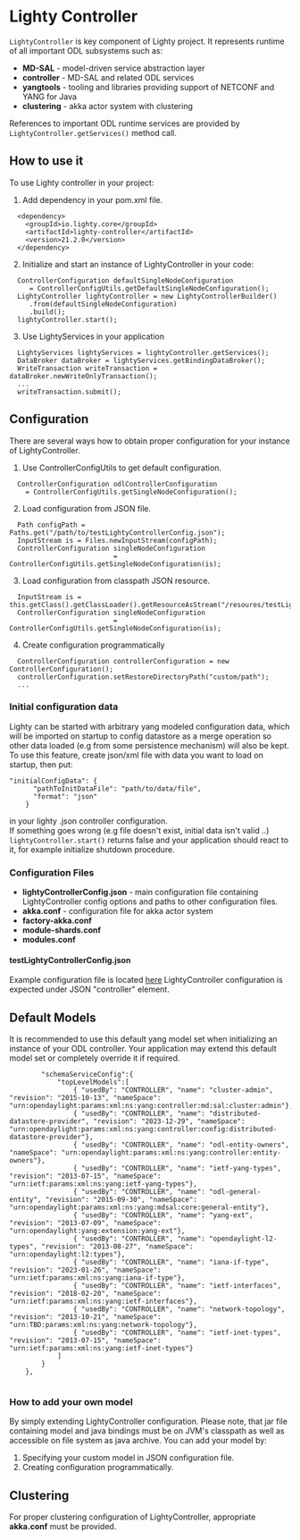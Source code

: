 Lighty Controller
=================
```LightyController``` is key component of Lighty project. It represents
runtime of all important ODL subsystems such as:
* __MD-SAL__ - model-driven service abstraction layer
* __controller__ - MD-SAL and related ODL services
* __yangtools__ - tooling and libraries providing support of NETCONF and YANG for Java
* __clustering__ - akka actor system with clustering 

References to important ODL runtime services are provided by ```LightyController.getServices()``` method call.

How to use it
-------------
To use Lighty controller in your project:
1. Add dependency in your pom.xml file.
```
  <dependency>
    <groupId>io.lighty.core</groupId>
    <artifactId>lighty-controller</artifactId>
    <version>21.2.0</version>
  </dependency>
```

2. Initialize and start an instance of LightyController in your code:
```
  ControllerConfiguration defaultSingleNodeConfiguration
     = ControllerConfigUtils.getDefaultSingleNodeConfiguration();
  LightyController lightyController = new LightyControllerBuilder()
     .from(defaultSingleNodeConfiguration)
     .build();
  lightyController.start();
```

3. Use LightyServices in your application
```
  LightyServices lightyServices = lightyController.getServices();
  DataBroker dataBroker = lightyServices.getBindingDataBroker();
  WriteTransaction writeTransaction = dataBroker.newWriteOnlyTransaction();
  ...
  writeTransaction.submit();
```

Configuration
-------------
There are several ways how to obtain proper configuration for your
instance of LightyController.

1. Use ControllerConfigUtils to get default configuration.
```
  ControllerConfiguration odlControllerConfiguration
    = ControllerConfigUtils.getSingleNodeConfiguration();
```

2. Load configuration from JSON file.
```
  Path configPath = Paths.get("/path/to/testLightyControllerConfig.json");
  InputStream is = Files.newInputStream(configPath);
  ControllerConfiguration singleNodeConfiguration
                          = ControllerConfigUtils.getSingleNodeConfiguration(is);
```

3. Load configuration from classpath JSON resource.
```
  InputStream is = this.getClass().getClassLoader().getResourceAsStream("/resoures/testLightyControllerConfig.json");
  ControllerConfiguration singleNodeConfiguration
                          = ControllerConfigUtils.getSingleNodeConfiguration(is);
```

4. Create configuration programmatically
```
  ControllerConfiguration controllerConfiguration = new ControllerConfiguration();
  controllerConfiguration.setRestoreDirectoryPath("custom/path");
  ...
```
### Initial configuration data

Lighty can be started with arbitrary yang modeled configuration data, which will be imported on startup to config datastore
as a merge operation so other data loaded (e.g from some persistence mechanism) will also be kept.\
To use this feature, create json/xml file with data you want to load on startup, then put:
```
"initialConfigData": {
      "pathToInitDataFile": "path/to/data/file",
      "format": "json"
    }
```
in your lighty .json controller configuration.\
If something goes wrong (e.g file doesn't exist, initial data isn't valid ..) `lightyController.start()` returns false
 and your application should react to it, for example initialize shutdown procedure.

### Configuration Files

* __lightyControllerConfig.json__ - main configuration file containing LightyController config options and paths to other configuration files.
* __akka.conf__ - configuration file for akka actor system
* __factory-akka.conf__
* __module-shards.conf__
* __modules.conf__

#### testLightyControllerConfig.json
Example configuration file is located [here](src/test/resources/testLightyControllerConfig.json)
LightyController configuration is expected under JSON "controller" element.

Default Models
--------------
It is recommended to use this default yang model set when initializing
an instance of your ODL controller. Your application may extend this default model set
or completely override it if required.

```
        "schemaServiceConfig":{
            "topLevelModels":[
                { "usedBy": "CONTROLLER", "name": "cluster-admin", "revision": "2015-10-13", "nameSpace": "urn:opendaylight:params:xml:ns:yang:controller:md:sal:cluster:admin"},
                { "usedBy": "CONTROLLER", "name": "distributed-datastore-provider", "revision": "2023-12-29", "nameSpace": "urn:opendaylight:params:xml:ns:yang:controller:config:distributed-datastore-provider"},
                { "usedBy": "CONTROLLER", "name": "odl-entity-owners", "nameSpace": "urn:opendaylight:params:xml:ns:yang:controller:entity-owners"},
                { "usedBy": "CONTROLLER", "name": "ietf-yang-types", "revision": "2013-07-15", "nameSpace": "urn:ietf:params:xml:ns:yang:ietf-yang-types"},
                { "usedBy": "CONTROLLER", "name": "odl-general-entity", "revision": "2015-09-30", "nameSpace": "urn:opendaylight:params:xml:ns:yang:mdsal:core:general-entity"},
                { "usedBy": "CONTROLLER", "name": "yang-ext", "revision": "2013-07-09", "nameSpace": "urn:opendaylight:yang:extension:yang-ext"},
                { "usedBy": "CONTROLLER", "name": "opendaylight-l2-types", "revision": "2013-08-27", "nameSpace": "urn:opendaylight:l2:types"},
                { "usedBy": "CONTROLLER", "name": "iana-if-type", "revision": "2023-01-26", "nameSpace": "urn:ietf:params:xml:ns:yang:iana-if-type"},
                { "usedBy": "CONTROLLER", "name": "ietf-interfaces", "revision": "2018-02-20", "nameSpace": "urn:ietf:params:xml:ns:yang:ietf-interfaces"},
                { "usedBy": "CONTROLLER", "name": "network-topology", "revision": "2013-10-21", "nameSpace": "urn:TBD:params:xml:ns:yang:network-topology"},
                { "usedBy": "CONTROLLER", "name": "ietf-inet-types", "revision": "2013-07-15", "nameSpace": "urn:ietf:params:xml:ns:yang:ietf-inet-types"}
            ]
        }
    },
    
```

### How to add your own model
By simply extending LightyController configuration. Please note, that jar file containing
model and java bindings must be on JVM's classpath as well as accessible on file system
as java archive. You can add your model by:
1. Specifying your custom model in JSON configuration file.
2. Creating configuration programmatically.

Clustering
----------
For proper clustering configuration of LightyController, appropriate __akka.conf__ must be provided.
